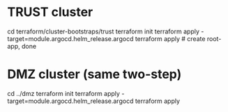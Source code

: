 # TRUST cluster

cd terraform/cluster-bootstraps/trust
terraform init
terraform apply -target=module.argocd.helm_release.argocd
terraform apply # create root-app, done

# DMZ cluster (same two-step)

cd ../dmz
terraform init
terraform apply -target=module.argocd.helm_release.argocd
terraform apply

